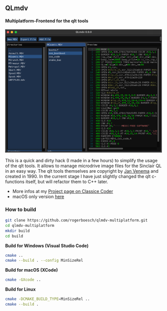 
## QLmdv
#### Multiplatform-Frontend for the qlt tools

![Screenshot QLmdv](assets/screen1.png)

This is a quick and dirty hack (I made in a few hours) to simplify the usage of the qlt tools.
It allows to manage microdrive image files for the Sinclair QL in an easy way.
The qlt tools themselves are copyright by [Jan Venema](http://web.inter.nl.net/hcc/A.Jaw.Venema/) and created in 1990.
In the current stage I have just slightly changed the qlt c-functions itself, but will refactor them to C++ later.

- More infos at my [Project page on Classice Coder](http://classicscoder.com/projects.html)
- macOS only version [here](https://github.com/rogerboesch/qlmdv)

### How to build

```bash
git clone https://github.com/rogerboesch/qlmdv-multiplatform.git
cd qlmdv-multiplatform
mkdir build
cd build
```


**Build for Windows (Visual Studio Code)**

```bash
cmake ..
cmake --build . --config MinSizeRel
```


**Build for macOS (XCode)**

```bash
cmake -GXcode ..
```


**Build for Linux**

```bash
cmake -DCMAKE_BUILD_TYPE=MinSizeRel ..
cmake --build .
```

